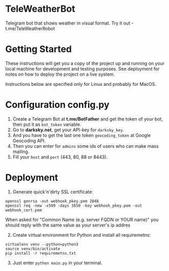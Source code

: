 # TeleWeatherBot
Telegram bot that shows weather in visual format. Try it out - t.me/TeleWeatherRobot

# Getting Started

These instructions will get you a copy of the project up and running on your local machine for development and testing purposes. See deployment for notes on how to deploy the project on a live system.


Instructions below are specified only for Linux and probably for MacOS.

# Configuration config.py
1. Create a Telegram Bot at **t.me/BotFather** and get the token of your bot, then put it as `bot_token` variable.
2. Go to **darksky.net**, get your API-key for `darksky_key`.
3. And you have to get the last one token `geocoding_token` at Google Geocoding API.
4. Then you can enter for `admins` some ids of users who can make mass mailing.
5. Fill your `host` and `port` (443, 80, 88 or 8443).

# Deployment
1. Generate quick'n'dirty SSL certificate:
```
openssl genrsa -out webhook_pkey.pem 2048
openssl req -new -x509 -days 3650 -key webhook_pkey.pem -out webhook_cert.pem
```
When asked for "Common Name (e.g. server FQDN or YOUR name)" you should reply with the same value as your server's ip addres


2. Create virtual environment for Python and install all requiremetns:
```
virtualenv venv --python=python3
source venv/bin/activate
pip install -r requiremetns.txt
```


3. Just enter `python main.py` in your terminal.

